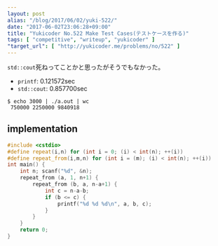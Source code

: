 ```yaml
---
layout: post
alias: "/blog/2017/06/02/yuki-522/"
date: "2017-06-02T23:06:28+09:00"
title: "Yukicoder No.522 Make Test Cases(テストケースを作る)"
tags: [ "competitive", "writeup", "yukicoder" ]
"target_url": [ "http://yukicoder.me/problems/no/522" ]
---
```


`std::cout`死ねってことかと思ったがそうでもなかった。

-   `printf`: $0.121572$sec
-   `std::cout`: $0.857700$sec

```
$ echo 3000 | ./a.out | wc
 750000 2250000 9840918
```

## implementation

``` c++
#include <cstdio>
#define repeat(i,n) for (int i = 0; (i) < int(n); ++(i))
#define repeat_from(i,m,n) for (int i = (m); (i) < int(n); ++(i))
int main() {
    int n; scanf("%d", &n);
    repeat_from (a, 1, n+1) {
        repeat_from (b, a, n-a+1) {
            int c = n-a-b;
            if (b <= c) {
                printf("%d %d %d\n", a, b, c);
            }
        }
    }
    return 0;
}
```
